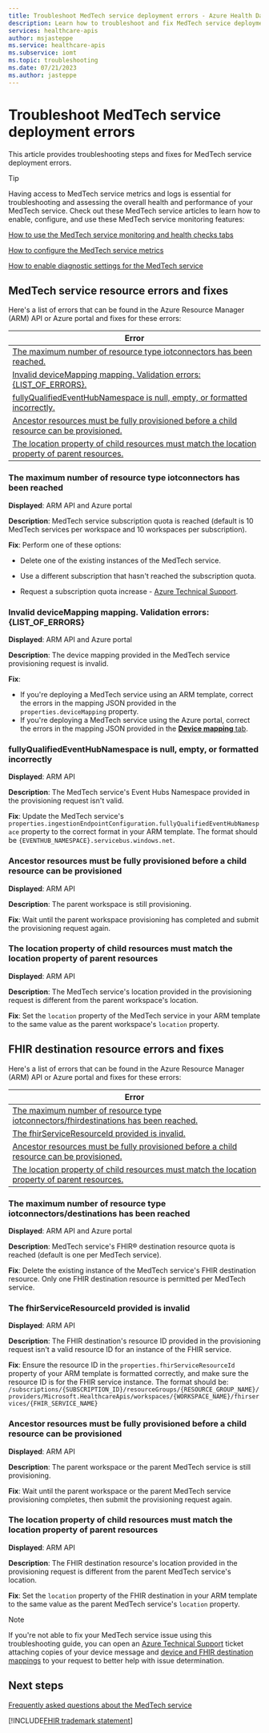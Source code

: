```yaml
---
title: Troubleshoot MedTech service deployment errors - Azure Health Data Services
description: Learn how to troubleshoot and fix MedTech service deployment errors.
services: healthcare-apis
author: msjasteppe
ms.service: healthcare-apis
ms.subservice: iomt
ms.topic: troubleshooting
ms.date: 07/21/2023
ms.author: jasteppe
---
```


# Troubleshoot MedTech service deployment errors

This article provides troubleshooting steps and fixes for MedTech service deployment errors.

> [!TIP]
> Having access to MedTech service metrics and logs is essential for troubleshooting and assessing the overall health and performance of your MedTech service. Check out these MedTech service articles to learn how to enable, configure, and use these MedTech service monitoring features:
>  
> [How to use the MedTech service monitoring and health checks tabs](how-to-use-monitoring-and-health-checks-tabs.md) 
>
> [How to configure the MedTech service metrics](configure-metrics.md)
>
> [How to enable diagnostic settings for the MedTech service](how-to-enable-diagnostic-settings.md)

## MedTech service resource errors and fixes

Here's a list of errors that can be found in the Azure Resource Manager (ARM) API or Azure portal and fixes for these errors:

|Error|
|------|
|[The maximum number of resource type iotconnectors has been reached.](#the-maximum-number-of-resource-type-iotconnectors-has-been-reached)|
|[Invalid deviceMapping mapping. Validation errors: {LIST_OF_ERRORS}.](#invalid-devicemapping-mapping-validation-errors-list_of_errors)|
|[fullyQualifiedEventHubNamespace is null, empty, or formatted incorrectly.](#fullyqualifiedeventhubnamespace-is-null-empty-or-formatted-incorrectly)|
|[Ancestor resources must be fully provisioned before a child resource can be provisioned.](#ancestor-resources-must-be-fully-provisioned-before-a-child-resource-can-be-provisioned)|
|[The location property of child resources must match the location property of parent resources.](#the-location-property-of-child-resources-must-match-the-location-property-of-parent-resources)|

### The maximum number of resource type iotconnectors has been reached

**Displayed**: ARM API and Azure portal

**Description**: MedTech service subscription quota is reached (default is 10 MedTech services per workspace and 10 workspaces per subscription).

**Fix**: Perform one of these options:

* Delete one of the existing instances of the MedTech service. 

* Use a different subscription that hasn't reached the subscription quota. 

* Request a subscription quota increase - [Azure Technical Support](https://azure.microsoft.com/support/create-ticket/).

### Invalid deviceMapping mapping. Validation errors: {LIST_OF_ERRORS}

**Displayed**: ARM API and Azure portal

**Description**: The device mapping provided in the MedTech service provisioning request is invalid.

**Fix**:
* If you're deploying a MedTech service using an ARM template, correct the errors in the mapping JSON provided in the `properties.deviceMapping` property.
* If you're deploying a MedTech service using the Azure portal, correct the errors in the mapping JSON provided in the [**Device mapping** tab](deploy-manual-portal.md#configure-the-device-mapping-tab).

### fullyQualifiedEventHubNamespace is null, empty, or formatted incorrectly

**Displayed**: ARM API

**Description**: The MedTech service's Event Hubs Namespace provided in the provisioning request isn't valid.

**Fix**: Update the MedTech service's `properties.ingestionEndpointConfiguration.fullyQualifiedEventHubNamespace` property to the correct format in your ARM template. The format should be `{EVENTHUB_NAMESPACE}.servicebus.windows.net`.

### Ancestor resources must be fully provisioned before a child resource can be provisioned

**Displayed**: ARM API

**Description**: The parent workspace is still provisioning.

**Fix**: Wait until the parent workspace provisioning has completed and submit the provisioning request again.

### The location property of child resources must match the location property of parent resources

**Displayed**: ARM API

**Description**: The MedTech service's location provided in the provisioning request is different from the parent workspace's location.

**Fix**: Set the `location` property of the MedTech service in your ARM template to the same value as the parent workspace's `location` property.

## FHIR destination resource errors and fixes

Here's a list of errors that can be found in the Azure Resource Manager (ARM) API or Azure portal and fixes for these errors:

|Error|
|-----|
|[The maximum number of resource type iotconnectors/fhirdestinations has been reached.](#the-maximum-number-of-resource-type-iotconnectorsdestinations-has-been-reached)|
|[The fhirServiceResourceId provided is invalid.](#the-fhirserviceresourceid-provided-is-invalid)|
|[Ancestor resources must be fully provisioned before a child resource can be provisioned.](#ancestor-resources-must-be-fully-provisioned-before-a-child-resource-can-be-provisioned-1)|
|[The location property of child resources must match the location property of parent resources.](#the-location-property-of-child-resources-must-match-the-location-property-of-parent-resources-1)|

### The maximum number of resource type iotconnectors/destinations has been reached

**Displayed**: ARM API and Azure portal

**Description**: MedTech service's FHIR&reg; destination resource quota is reached (default is one per MedTech service).

**Fix**: Delete the existing instance of the MedTech service's FHIR destination resource. Only one FHIR destination resource is permitted per MedTech service.

### The fhirServiceResourceId provided is invalid

**Displayed**: ARM API

**Description**: The FHIR destination's resource ID provided in the provisioning request isn't a valid resource ID for an instance of the FHIR service.

**Fix**: Ensure the resource ID in the `properties.fhirServiceResourceId` property of your ARM template is formatted correctly, and make sure the resource ID is for the FHIR service instance. The format should be: `/subscriptions/{SUBSCRIPTION_ID}/resourceGroups/{RESOURCE_GROUP_NAME}/providers/Microsoft.HealthcareApis/workspaces/{WORKSPACE_NAME}/fhirservices/{FHIR_SERVICE_NAME}`

### Ancestor resources must be fully provisioned before a child resource can be provisioned

**Displayed**: ARM API

**Description**: The parent workspace or the parent MedTech service is still provisioning.

**Fix**: Wait until the parent workspace or the parent MedTech service provisioning completes, then submit the provisioning request again.

### The location property of child resources must match the location property of parent resources

**Displayed**: ARM API

**Description**: The FHIR destination resource's location provided in the provisioning request is different from the parent MedTech service's location.

**Fix**: Set the `location` property of the FHIR destination in your ARM template to the same value as the parent MedTech service's `location` property.

> [!NOTE]
> If you're not able to fix your MedTech service issue using this troubleshooting guide, you can open an [Azure Technical Support](https://azure.microsoft.com/support/create-ticket/) ticket attaching copies of your device message and [device and FHIR destination mappings](how-to-use-mapping-debugger.md#overview-of-the-mapping-debugger) to your request to better help with issue determination.

## Next steps

[Frequently asked questions about the MedTech service](frequently-asked-questions.md)

[!INCLUDE[FHIR trademark statement](../includes/healthcare-apis-fhir-trademark.md)]
